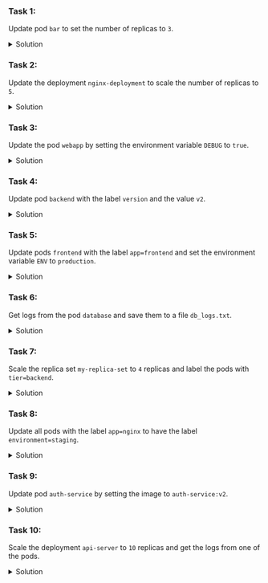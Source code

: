 ### Task 1:

Update pod `bar` to set the number of replicas to `3`.
<details>
<summary>Solution</summary>

```bash
kubectl scale pod bar --replicas=3
```
</details>

### Task 2:

Update the deployment `nginx-deployment` to scale the number of replicas to `5`.
<details>
<summary>Solution</summary>

```bash
kubectl scale deployment nginx-deployment --replicas=5
```
</details>

### Task 3:

Update the pod `webapp` by setting the environment variable `DEBUG` to `true`.
<details>
<summary>Solution</summary>

```bash
kubectl set env pod webapp DEBUG=true
```
</details>

### Task 4:

Update pod `backend` with the label `version` and the value `v2`.
<details>
<summary>Solution</summary>

```bash
kubectl label pod backend version=v2
```
</details>

### Task 5:

Update pods `frontend` with the label `app=frontend` and set the environment variable `ENV` to `production`.
<details>
<summary>Solution</summary>

```bash
kubectl label pods frontend app=frontend
kubectl set env pod frontend ENV=production
```
</details>

### Task 6:

Get logs from the pod `database` and save them to a file `db_logs.txt`.
<details>
<summary>Solution</summary>

```bash
kubectl logs database > db_logs.txt
```
</details>

### Task 7:

Scale the replica set `my-replica-set` to `4` replicas and label the pods with `tier=backend`.
<details>
<summary>Solution</summary>

```bash
kubectl scale rs my-replica-set --replicas=4
kubectl label pods -l app=my-replica-set tier=backend
```
</details>

### Task 8:

Update all pods with the label `app=nginx` to have the label `environment=staging`.
<details>
<summary>Solution</summary>

```bash
kubectl label pods -l app=nginx environment=staging
```
</details>

### Task 9:

Update pod `auth-service` by setting the image to `auth-service:v2`.
<details>
<summary>Solution</summary>

```bash
kubectl set image pod/auth-service auth-service=auth-service:v2
```
</details>

### Task 10:

Scale the deployment `api-server` to `10` replicas and get the logs from one of the pods.
<details>
<summary>Solution</summary>

```bash
kubectl scale deployment api-server --replicas=10
kubectl get pods -l app=api-server
kubectl logs <pod-name>
```
</details>
